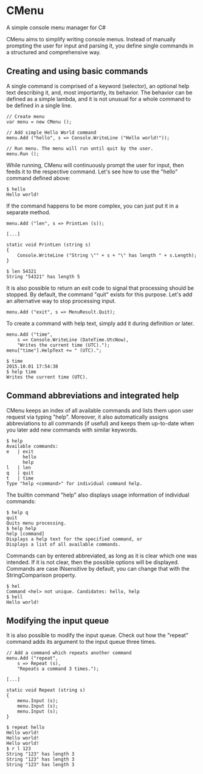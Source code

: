 # CMenu
A simple console menu manager for C#

CMenu aims to simplify writing console menus. Instead of manually prompting the user for input and parsing it, you define single commands in a structured and comprehensive way.



## Creating and using basic commands

A single command is comprised of a keyword (selector), an optional help text describing it, and, most importantly, its behavior. The behavior can be defined as a simple lambda, and it is not unusual for a whole command to be defined in a single line.

	// Create menu
	var menu = new CMenu ();

	// Add simple Hello World command
	menu.Add ("hello", s => Console.WriteLine ("Hello world!"));

	// Run menu. The menu will run until quit by the user.
	menu.Run ();

While running, CMenu will continuously prompt the user for input, then feeds it to the respective command. Let's see how to use the "hello" command defined above:

	$ hello
	Hello world!

If the command happens to be more complex, you can just put it in a separate method.
	
	menu.Add ("len", s => PrintLen (s));

	[...]
	
	static void PrintLen (string s)
	{
		Console.WriteLine ("String \"" + s + "\" has length " + s.Length);
	}

	$ len 54321
	String "54321" has length 5

It is also possible to return an exit code to signal that processing should be stopped.
By default, the command "quit" exists for this purpose. Let's add an alternative way to stop processing input.

	menu.Add ("exit", s => MenuResult.Quit);

To create a command with help text, simply add it during definition or later.

	menu.Add ("time",
		s => Console.WriteLine (DateTime.UtcNow),
		"Writes the current time (UTC).");
	menu["time"].HelpText += " (UTC).";

	$ time
	2015.10.01 17:54:38
	$ help time
	Writes the current time (UTC).



## Command abbreviations and integrated help 

CMenu keeps an index of all available commands and lists them upon user request via typing "help". Moreover, it also automatically assigns abbreviations to all commands (if useful) and keeps them up-to-date when you later add new commands with similar keywords.

	$ help
	Available commands:
	e   | exit
	      hello
	      help
	l   | len
	q   | quit
	t   | time
	Type "help <command>" for individual command help.

The builtin command "help" also displays usage information of individual commands:

	$ help q
	quit
	Quits menu processing.
	$ help help
	help [command]
	Displays a help text for the specified command, or
	Displays a list of all available commands.

Commands can by entered abbreviated, as long as it is clear which one was intended. If it is not clear, then the possible options will be displayed. Commands are case INsensitive by default, you can change that with the StringComparison property.

	$ hel
	Command <hel> not unique. Candidates: hello, help
	$ hell
	Hello world!



## Modifying the input queue

It is also possible to modify the input queue.
Check out how the "repeat" command adds its argument to the input queue three times.

	// Add a command which repeats another command
	menu.Add ("repeat",
		s => Repeat (s),
		"Repeats a command 3 times.");

	[...]
	
	static void Repeat (string s)
	{
		menu.Input (s);
		menu.Input (s);
		menu.Input (s);
	}

	$ repeat hello
	Hello world!
	Hello world!
	Hello world!
	$ r l 123
	String "123" has length 3
	String "123" has length 3
	String "123" has length 3
